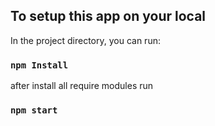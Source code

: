 ## To setup this app on your local

In the project directory, you can run:

### `npm Install`

after install all require modules run

### `npm start`
